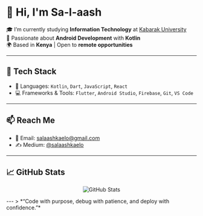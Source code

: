 # 👋 Hi, I'm Sa-l-aash

🎓 I’m currently studying **Information Technology** at [Kabarak University](https://kabarak.ac.ke)  
📱 Passionate about **Android Development** with **Kotlin**  
🌍 Based in **Kenya** | Open to **remote opportunities**

---

## 🚀 Tech Stack
- 🧠 Languages: `Kotlin`, `Dart`, `JavaScript`, `React`
- 💻 Frameworks & Tools: `Flutter`, `Android Studio`, `Firebase`, `Git`, `VS Code`

---

## 📫 Reach Me
- 📧 Email: [salaashkaelo@gmail.com](mailto:salaashkaelo@gmail.com)  
- ✍️ Medium: [@salaashkaelo](https://medium.com/@salaashkaelo)  


---

## 📈 GitHub Stats
<p align="center">
  <img src="https://github-readme-stats.vercel.app/api?username=sa-l-aash&show_icons=true&theme=radical" alt="GitHub Stats" />
</p>
---
> *“Code with purpose, debug with patience, and deploy with confidence.”*




